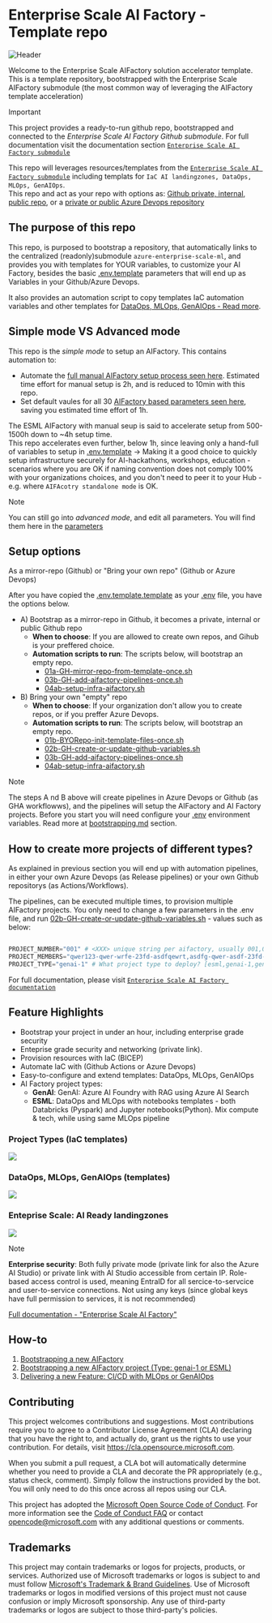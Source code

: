 # Enterprise Scale AI Factory - Template repo

![Header](documentation/images/header.png)

Welcome to the Enterprise Scale AIFactory solution accelerator template. <br>
This is a template repository, bootstrapped with the Enterprise Scale AIFactory submodule (the most common way of leveraging the AIFactory template acceleration)

> [!IMPORTANT]
>This project provides a ready-to-run github repo, bootstrapped and connected to the *Enterprise Scale AI Factory Github submodule*. For full documentation visit the documentation section [`Enterprise Scale AI Factory submodule`](https://github.com/jostrm/azure-enterprise-scale-ml/blob/main/documentation/readme.md)
>

This repo will leverages resources/templates from the [`Enterprise Scale AI Factory submodule`](https://github.>com/jostrm/azure-enterprise-scale-ml/) including templats for `IaC AI landingzones, DataOps, MLOps, GenAIOps`. <br>This repo and act as your repo with options as: [Github private, internal, public repo](https://resources.github.com/learn/pathways/administration-governance/essentials/manage-your-repository-visibility-rules-and-settings/), or a [private or public Azure Devops repository](https://learn.microsoft.com/en-us/azure/devops/organizations/projects/make-project-public?view=azure-devops)

## The purpose of this repo
This repo, is purposed to bootstrap a repository, that automatically links to the centralized (readonly)submodule `azure-enterprise-scale-ml`, and provides you with templates for YOUR variables, to customize your AI Factory, besides the basic [.env.template](./.env.template) parameters that will end up as Variables in your Github/Azure Devops.

It also provides an automation script to copy templates IaC automation variables and other templates for [DataOps, MLOps, GenAIOps - Read more](https://github.com/jostrm/azure-enterprise-scale-ml/).<br>

## Simple mode VS Advanced mode
This repo is the *simple mode* to setup an AIFactory. This contains automation to:
- Automate the [full manual AIFactory setup process seen here](https://github.com/jostrm/azure-enterprise-scale-ml/blob/main/documentation/v2/10-19/13-setup-aifactory.md). Estimated time effort for manual setup is 2h, and is reduced to 10min with this repo.
- Set default vaules for all 30 [AIFactory based parameters seen here](https://github.com/jostrm/azure-enterprise-scale-ml/blob/main/documentation/v2/10-19/13-parameters-ado.md), saving you estimated time effort of 1h.

The ESML AIFactory with manual seup is said to accelerate setup from 500-1500h down to ~4h setup time.<br>
This repo accelerates even further, below 1h, since leaving only a hand-full of variables to setup in [.env.template](./.env.template)
-> Making it a good choice to quickly setup infrastructure securely for AI-hackathons, workshops, education - scenarios where you are OK if naming convention does not comply 100% with your organizations choices, and you don't need to peer it to your Hub - e.g. where `AIFAcotry standalone mode` is OK.

> [!NOTE]
> You can still go into *advanced mode*, and edit all parameters. You will find them here in the [parameters](aifactory\parameters)
>

## Setup options
As a mirror-repo (Github) or "Bring your own repo" (Github or Azure Devops) <br>

After you have copied the  [.env.template.template](./.env.template-.template) as your [.env](./.env) file, you have the options below.

- A) Bootstrap as a mirror-repo in Github, it becomes a private, internal or public Github repo
    - **When to choose**: If you are allowed to create own repos, and Gihub is your preffered choice.
    - **Automation scripts to run**: The scripts below, will bootstrap an empty repo.
        - [01a-GH-mirror-repo-from-template-once.sh](./01a-GH-mirror-repo-from-template-once.sh)
        - [03b-GH-add-aifactory-pipelines-once.sh](./03b-GH-add-aifactory-pipelines-once.sh)
        - [04ab-setup-infra-aifactory.sh](./04ab-setup-infra-aifactory.sh)
- B) Bring your own "empty" repo 
    - **When to choose**: If your organization don't allow you to create repos, or if you preffer Azure Devops.
    - **Automation scripts to run**: The scripts below, will bootstrap an empty repo.
        - [01b-BYORepo-init-template-files-once.sh](./01b-BYORepo-init-template-files-once.sh)
        - [02b-GH-create-or-update-github-variables.sh](./02b-GH-create-or-update-github-variables.sh)
        - [03b-GH-add-aifactory-pipelines-once.sh](./03b-GH-add-aifactory-pipelines-once.sh)
        - [04ab-setup-infra-aifactory.sh](./04ab-setup-infra-aifactory.sh)

> [!NOTE]
>   
> The steps A nd B above will create pipelines in Azure Devops or Github (as GHA workflowws), and the pipelines will setup the AIFactory and AI Factory projects. Before you start you will need configure your [.env](./.env) environment variables. Read more at [bootstrapping.md](./documentation/bootstrapping.md) section.
>

## How to create more projects of different types? 
As explained in previous section you will end up with automation pipelines, in either your own Azure Devops (as Release pipelines) or your own Github repositorys (as Actions/Workflows).

The pipelines, can be executed multiple times, to provision multiple AIFactory projects. 
You only need to change a few parameters in the .env file, and run [02b-GH-create-or-update-github-variables.sh](./02b-GH-create-or-update-github-variables.sh) - values such as below:
```python

PROJECT_NUMBER="001" # <XXX> unique string per aifactory, usually 001,002,003
PROJECT_MEMBERS="qwer123-qwer-wrfe-23fd-asdfqewrt,asdfg-qwer-asdf-23fd-asdf1234" #[GH-Secret] ObjectID in a commas separated list, without space
PROJECT_TYPE="genai-1" # What project type to deploy? [esml,genai-1,genai-2]

```


For full documentation, please visit [`Enterprise Scale AI Factory documentation`](https://github.com/jostrm/azure-enterprise-scale-ml/blob/main/documentation/readme.md)
## Feature Highlights

- Bootstrap your project in under an hour, including enterprise grade security
- Enteprise grade security and networking (private link).
- Provision resources with IaC (BICEP)
- Automate IaC with (Github Actions or Azure Devops)
- Easy-to-configure and extend templates: DataOps, MLOps, GenAIOps
- AI Factory project types:
    - **GenAI**: GenAI: Azure AI Foundry with RAG using Azure AI Search
    - **ESML**: DataOps and MLOps with notebooks templates - both Databricks (Pyspark) and Jupyter notebooks(Python). Mix compute & tech, while using same MLOps pipeline

### Project Types (IaC templates)
![](./documentation/images/aifactory-project-types.png)

### DataOps, MLOps, GenAIOps (templates)
![](./documentation/images/aifactory-dataops-mlops-genaiops.png)

### Enteprise Scale: AI Ready landingzones
![](./documentation/images/aifactory-ai-landingzones.png)

> [!NOTE]
>**Enterprise security**: Both fully private mode (private link for also the Azure AI Studio) or private link with AI Studio accessible from certain IP. Role-based access control is used, meaning EntraID for all sercice-to-servcice and user-to-service connections. Not using any keys (since global keys have full permission to services, it is not recommended)
>

[Full documentation -  "Enterprise Scale AI Factory"](https://github.com/jostrm/azure-enterprise-scale-ml/blob/main/documentation/readme.md)

## How-to

1. [Bootstrapping a new AIFactory](documentation/bootstrapping.md)
2. [Bootstrapping a new AIFactory project (Type: genai-1 or ESML)](documentation/bootstrapping.md)
3. [Delivering a new Feature: CI/CD with MLOps or GenAIOps](documentation/delivering_new_feature.md)

## Contributing

This project welcomes contributions and suggestions.  Most contributions require you to agree to a
Contributor License Agreement (CLA) declaring that you have the right to, and actually do, grant us
the rights to use your contribution. For details, visit https://cla.opensource.microsoft.com.

When you submit a pull request, a CLA bot will automatically determine whether you need to provide
a CLA and decorate the PR appropriately (e.g., status check, comment). Simply follow the instructions
provided by the bot. You will only need to do this once across all repos using our CLA.

This project has adopted the [Microsoft Open Source Code of Conduct](https://opensource.microsoft.com/codeofconduct/).
For more information see the [Code of Conduct FAQ](https://opensource.microsoft.com/codeofconduct/faq/) or
contact [opencode@microsoft.com](mailto:opencode@microsoft.com) with any additional questions or comments.

## Trademarks

This project may contain trademarks or logos for projects, products, or services. Authorized use of Microsoft 
trademarks or logos is subject to and must follow 
[Microsoft's Trademark & Brand Guidelines](https://www.microsoft.com/en-us/legal/intellectualproperty/trademarks/usage/general).
Use of Microsoft trademarks or logos in modified versions of this project must not cause confusion or imply Microsoft sponsorship.
Any use of third-party trademarks or logos are subject to those third-party's policies.
